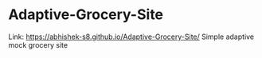 # Adaptive-Grocery-Site
Link: https://abhishek-s8.github.io/Adaptive-Grocery-Site/
Simple adaptive mock grocery site
